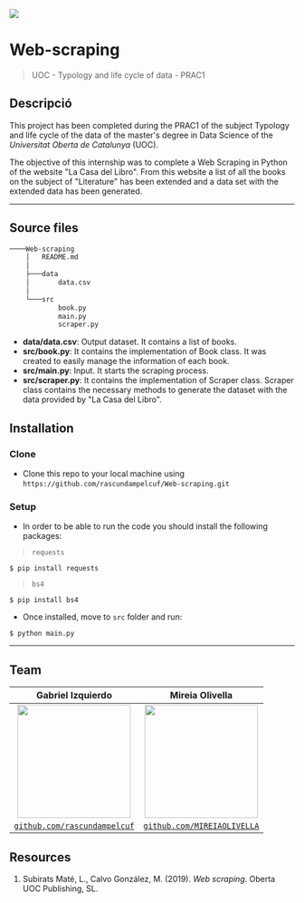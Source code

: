 <a><img src="https://www.rd.com/wp-content/uploads/2017/10/This-Is-How-Long-It-Takes-To-Read-The-Whole-Dictionary_509582812-Billion-Photos_FB-e1574101045824-768x434.jpg"></a>

# Web-scraping
> UOC - Typology and life cycle of data - PRAC1

## Descripció
This project has been completed during the PRAC1 of the subject Typology and life cycle of the data of the master's degree in Data Science of the *Universitat Oberta de Catalunya* (UOC).

The objective of this internship was to complete a Web Scraping in Python of the website "La Casa del Libro". From this website a list of all the books on the subject of "Literature" has been extended and a data set with the extended data has been generated.

---

## Source files

```bash
────Web-scraping
    │   README.md
    │
    ├───data
    │       data.csv
    │
    └───src
            book.py
            main.py
            scraper.py
```
- **data/data.csv**: Output dataset. It contains a list of books.
- **src/book.py**: It contains the implementation of Book class. It was created to easily manage the information of each book.
- **src/main.py**: Input. It starts the scraping process.
- **src/scraper.py**: It contains the implementation of Scraper class. Scraper class contains the necessary methods to generate the dataset with the data provided by "La Casa del Libro".

## Installation

### Clone

- Clone this repo to your local machine using `https://github.com/rascundampelcuf/Web-scraping.git`

### Setup

- In order to be able to run the code you should install the following packages:
> `requests`
```shell
$ pip install requests
```
> `bs4`
```shell
$ pip install bs4
```

- Once installed, move to `src` folder and run:
```shell
$ python main.py
```

---

## Team

| **Gabriel Izquierdo** | **Mireia Olivella** |
| :---: | :---: |
| [<img src="https://avatars.githubusercontent.com/rascundampelcuf" width="200" height="200">](http://github.com/rascundampelcuf) | [<img src="https://avatars.githubusercontent.com/MIREIAOLIVELLA" width="200" height="200">](http://github.com/MIREIAOLIVELLA) |
| <a href="http://github.com/rascundampelcuf" target="_blank">`github.com/rascundampelcuf`</a> | <a href="http://github.com/MIREIAOLIVELLA" target="_blank">`github.com/MIREIAOLIVELLA`</a> |

## Resources
1. Subirats Maté, L., Calvo González, M. (2019). *Web scraping*. Oberta UOC Publishing, SL.